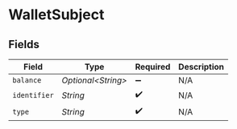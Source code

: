 # WalletSubject


## Fields

| Field               | Type                | Required            | Description         |
| ------------------- | ------------------- | ------------------- | ------------------- |
| `balance`           | *Optional\<String>* | :heavy_minus_sign:  | N/A                 |
| `identifier`        | *String*            | :heavy_check_mark:  | N/A                 |
| `type`              | *String*            | :heavy_check_mark:  | N/A                 |